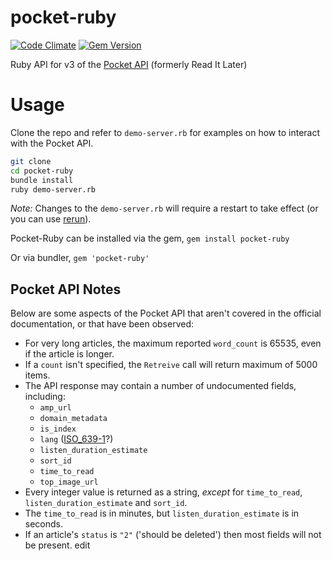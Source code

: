 pocket-ruby
===========

[![Code Climate](https://codeclimate.com/github/turadg/pocket-ruby.png)](https://codeclimate.com/github/turadg/pocket-ruby) [![Gem Version](https://badge.fury.io/rb/pocket-ruby.png)](http://badge.fury.io/rb/pocket-ruby)

Ruby API for v3 of the [Pocket API](http://getpocket.com/developer/docs/overview) (formerly Read It Later)

# Usage

Clone the repo and refer to `demo-server.rb` for examples on how to interact with the Pocket API.

```sh
git clone
cd pocket-ruby
bundle install
ruby demo-server.rb
```

*Note:* Changes to the `demo-server.rb` will require a restart to take effect (or you can use [rerun](https://github.com/alexch/rerun)).

Pocket-Ruby can be installed via the gem, ```gem install pocket-ruby```

Or via bundler, `gem 'pocket-ruby'`

## Pocket API Notes

Below are some aspects of the Pocket API that aren't covered in the official documentation, or that have been observed:

* For very long articles, the maximum reported `word_count` is 65535, even if the article is longer.
* If a `count` isn't specified, the `Retreive` call will return maximum of 5000 items.
* The API response may contain a number of undocumented fields, including:
  * `amp_url`
  * `domain_metadata`
  * `is_index`
  * `lang` ([ISO_639-1](https://en.wikipedia.org/wiki/ISO_639-1)?)
  * `listen_duration_estimate`
  * `sort_id`
  * `time_to_read`
  * `top_image_url`
* Every integer value is returned as a string, *except* for `time_to_read`, `listen_duration_estimate` and `sort_id`.
* The `time_to_read` is in minutes, but `listen_duration_estimate` is in seconds.
* If an article's `status` is `"2"` ('should be deleted') then most fields will not be present.
edit

